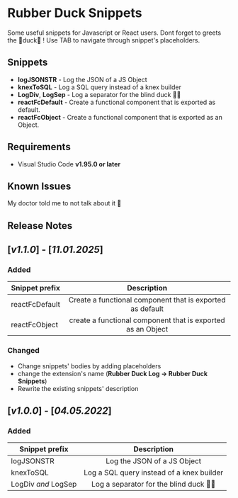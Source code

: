 # Rubber Duck Snippets

Some useful snippets for Javascript or React users. Dont forget to greets the 🦆duck🦆 !
Use TAB to navigate through snippet's placeholders.

## Snippets

- **logJSONSTR** - Log the JSON of a JS Object
- **knexToSQL** - Log a SQL query instead of a knex builder
- **LogDiv**, **LogSep** - Log a separator for the blind duck 🦆🦆
- **reactFcDefault** - Create a functional component that is exported as default.
- **reactFcObject** - Create a functional component that is exported as an Object.

## Requirements
  - Visual Studio Code **v1.95.0 or later**

## Known Issues
My doctor told me to not talk about it 🤡

## Release Notes
## [_v1.1.0_] - [_11.01.2025_]

### Added
| Snippet prefix  | Description |
| ------------- |:-------------:|
| reactFcDefault     | Create a functional component that is exported as default    |
| reactFcObject      | create a functional component that is exported as an Object     |


### Changed
 - Change snippets' bodies by adding placeholders
 - change the extension's name (**Rubber Duck Log -> Rubber Duck Snippets**)
 - Rewrite the existing snippets' description


## [_v1.0.0_] - [_04.05.2022_]

### Added
| Snippet prefix  | Description |
| ------------- |:-------------:|
| logJSONSTR     | Log the JSON of a JS Object    |
| knexToSQL      | Log a SQL query instead of a knex builder     |
| LogDiv _and_ LogSep | Log a separator for the blind duck 🦆🦆     |
